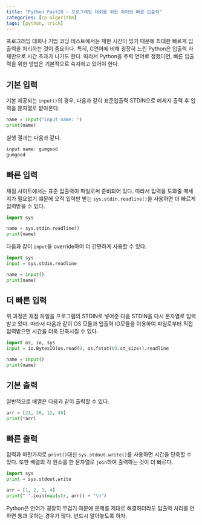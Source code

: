 ```yaml
---
title: "Python FastIO - 프로그래밍 대회를 위한 파이썬 빠른 입출력"
categories: [cp-algorithm]
tags: [python, trick]
---
```


프로그래밍 대회나 기업 코딩 테스트에서는 제한 시간이 있기 때문에 최대한 빠르게 입출력을 처리하는 것이 중요하다. 특히, C언어에 비해 굉장히 느린 Python은 입출력 자체만으로 시간 초과가 나기도 한다. 따라서 Python을 주력 언어로 정했다면, 빠른 입출력을 위한 방법은 기본적으로 숙지하고 있어야 한다.

## 기본 입력

기본 제공되는 `input()`의 경우, 다음과 같이 표준입출력 STDIN으로 메세지 출력 후 입력을 문자열로 받아온다.

```python
name = input("input name: ")
print(name)
```

실행 결과는 다음과 같다.

```bash
input name: gumgood
gumgood
```

## 빠른 입력

채점 사이트에서는 표준 입출력이 파일로써 준비되어 있다. 따라서 입력을 도와줄 메세지가 필요없기 떄문에 오직 입력만 받는 `sys.stdin.readline()`을 사용하면 더 빠르게 입력받을 수 있다.

```python
import sys

name = sys.stdin.readline()
print(name)
```

다음과 같이 `input`을 override하여 더 간편하게 사용할 수 있다.

```python
import sys
input = sys.stdin.readline

name = input()
print(name)
```

## 더 빠른 입력

위 과정은 채점 파일을 프로그램의 STDIN로 넣어준 다음 STDIN을 다시 문자열로 입력받고 있다. 따라서 다음과 같이 OS 모듈과 입출력 IO모듈을 이용하여 파일로부터 직접 입력받으면 시간을 더욱 단축시킬 수 있다.

```python
import os, io, sys
input = io.BytesIO(os.read(0, os.fstat(0).st_size)).readline

name = input()
print(name)
```

## 기본 출력

일반적으로 배열은 다음과 같이 출력할 수 있다.

```python
arr = [21, 30, 12, 40]
print(*arr)
```

## 빠른 출력

입력과 마찬가지로 `print()`대신 `sys.stdout.write()`를 사용하면 시간을 단축할 수 있다. 또한 배열의 각 원소를 한 문자열로 `join`하여 출력하는 것이 더 빠르다.

```python
import sys
print = sys.stdout.write

arr = [1, 2, 3, 4]
print(" ".join(map(str, arr)) + "\n")
```

Python은 언어가 굉장히 무겁기 때문에 문제를 제대로 해결하더라도 입출력 처리를 안하면 통과 못하는 경우가 많다. 반드시 알아놓도록 하자.